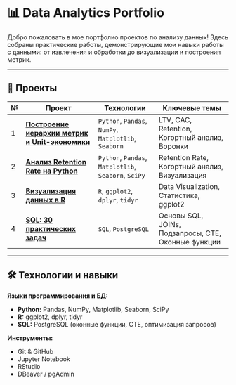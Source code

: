 # 📊 Data Analytics Portfolio

Добро пожаловать в мое портфолио проектов по анализу данных! Здесь собраны практические работы, демонстрирующие мои навыки работы с данными: от извлечения и обработки до визуализации и построения метрик.

---

## 📂 Проекты

| № | Проект | Технологии | Ключевые темы |
|---|--------|------------|---------------|
| 1 | **[Построение иерархии метрик и Unit-экономики](https://github.com/ElecSir/pet_projects/tree/main/metrics)** | `Python`, `Pandas`, `NumPy`, `Matplotlib`, `Seaborn` | LTV, CAC, Retention, Когортный анализ, Воронки |
| 2 | **[Анализ Retention Rate на Python](https://github.com/your_username/your_repo/tree/main/project_retention)** | `Python`, `Pandas`, `Matplotlib`, `Seaborn`, `SciPy` | Retention Rate, Когортный анализ, Визуализация |
| 3 | **[Визуализация данных в R](https://github.com/your_username/your_repo/tree/main/project_r_visualization)** | `R`, `ggplot2`, `dplyr`, `tidyr` | Data Visualization, Статистика, ggplot2 |
| 4 | **[SQL: 30 практических задач](https://github.com/your_username/your_repo/tree/main/project_sql)** | `SQL`, `PostgreSQL` | Основы SQL, JOINs, Подзапросы, CTE, Оконные функции |

---

## 🛠 Технологии и навыки

**Языки программирования и БД:**
*   **Python:** Pandas, NumPy, Matplotlib, Seaborn, SciPy
*   **R:** ggplot2, dplyr, tidyr
*   **SQL:** PostgreSQL (оконные функции, CTE, оптимизация запросов)

**Инструменты:**
*   Git & GitHub
*   Jupyter Notebook
*   RStudio
*   DBeaver / pgAdmin

